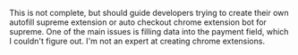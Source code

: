 This is not complete, but should guide developers trying to create their own autofill supreme extension or auto checkout chrome extension bot for supreme.
One of the main issues is filling data into the payment field, which I couldn't figure out. I'm not an expert at creating chrome extensions.
